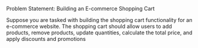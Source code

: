 Problem Statement: Building an E-commerce Shopping Cart

Suppose you are tasked with building the shopping cart functionality for an e-commerce website. The shopping cart should allow users to add products, remove products, update quantities, calculate the total price, and apply discounts and promotions